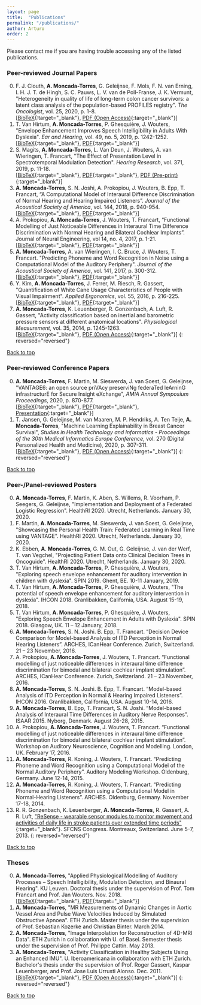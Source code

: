 ```yaml
---
layout: page
title:  "Publications"
permalink: "/publications/"
author: Arturo
order: 2
---
```

Please contact me if you are having trouble accessing any of the listed publications.

### Peer-reviewed Journal Papers

0. F. J. Clouth, **A. Moncada-Torres**, G. Geleijnse, F. Mols, F. N. van Erning, I. H. J. T. de Hingh, S. C. Pauws, L. V. van de Poll-Franse, J. K. Vermunt, "Heterogeneity in quality of life of long-term colon cancer survivors: a latent class analysis of the population-based PROFILES registry". *The Oncologist*, vol. 25, 2020, p. 1-8.<br>
[[BibTeX](../../bibtex/clouth2020heterogeneity.txt){:target="_blank"}, [PDF (Open Access)](https://theoncologist.onlinelibrary.wiley.com/doi/10.1002/onco.13655){:target="_blank"}]
0. T. Van Hirtum, **A. Moncada-Torres**, P. Ghesquière, J. Wouters, "Envelope Enhancement Improves Speech Intelligibility in Adults With Dyslexia". *Ear and Hearing*, vol. 49, no. 5, 2019, p. 1242-1252.  
[[BibTeX](../../bibtex/vanhirtum2019speech.txt){:target="_blank"}, [PDF](https://journals.lww.com/ear-hearing/Abstract/2019/09000/Speech_Envelope_Enhancement_Instantaneously.18.aspx){:target="_blank"}]
0. S. Magits, **A. Moncada-Torres**, L. Van Deun, J. Wouters, A. van Wieringen, T. Francart, "The Effect of Presentation Level in Spectrotemporal Modulation Detection". *Hearing Research*, vol. 371, 2019, p. 11-18.  
[[BibTeX](../../bibtex/magits2019effect.txt){:target="_blank"}, [PDF](https://www.sciencedirect.com/science/article/pii/S0378595517306020){:target="_blank"}, [PDF (Pre-print)](https://www.biorxiv.org/node/135489.abstract){:target="_blank"}]
0. **A. Moncada-Torres**, S. N. Joshi, A. Prokopiou, J. Wouters, B. Epp, T. Francart, “A Computational Model of Interaural Difference Discrimination of Normal Hearing and Hearing Impaired Listeners”. *Journal of the Acoustical Society of America*, vol. 144, 2018, p. 940-954.  
[[BibTeX](../../bibtex/moncada-torres2018framework.txt){:target="_blank"}, [PDF](https://asa.scitation.org/doi/10.1121/1.5051322){:target="_blank"}]
0. A. Prokopiou, **A. Moncada-Torres**, J. Wouters, T. Francart, “Functional Modelling of Just Noticeable Differences in Interaural Time Difference Discrimination with Normal Hearing and Bilateral Cochlear Implants”. Journal of Neural Engineering, vol 14, no. 4, 2017, p. 1-21.  
[[BibTeX](../../bibtex/prokopiou2017functional.txt){:target="_blank"}, [PDF](http://iopscience.iop.org/article/10.1088/1741-2552/aa7075){:target="_blank"}]
0. **A. Moncada-Torres**, A. van Wieringen, I. C. Bruce, J. Wouters, T. Francart. "Predicting Phoneme and Word Recognition in Noise using a Computational Model of the Auditory Periphery". *Journal of the Acoustical Society of America*, vol. 141, 2017, p. 300-312.  
[[BibTeX](../../bibtex/moncada-torres2016predicting.txt){:target="_blank"}, [PDF](http://asa.scitation.org/doi/abs/10.1121/1.4973569){:target="_blank"}]
0. Y. Kim, **A. Moncada-Torres**, J. Ferrer, M. Riesch, R. Gassert, "Quantification of White Cane Usage Characteristics of People with Visual Impairment". *Applied Ergonomics*, vol. 55, 2016, p. 216-225.  
[[BibTeX](../../bibtex/kim2016quantification.txt){:target="_blank"}, [PDF](http://www.sciencedirect.com/science/article/pii/S0003687016300291){:target="_blank"}]
0. **A. Moncada-Torres**, K. Leuenberger, R. Gonzenbach, A. Luft, R. Gassert, "Activity classification based on inertial and barometric pressure sensors at different anatomical locations". *Physiological Measurement*, vol. 35, 2014, p. 1245-1263.  
[[BibTeX](../../bibtex/moncada-torres2014activity.txt){:target="_blank"}, [PDF (Open Access)](http://stacks.iop.org/0967-3334/35/1245){:target="_blank"}]
{: reversed="reversed"}

[Back to top](#top)

### Peer-reviewed Conference Papers
0. **A. Moncada-Torres**, F. Martin, M. Sieswerda, J. van Soest, G. Geleijnse, "VANTAGE6: an open source priVAcy preserviNg federaTed leArninG infrastructurE for Secure Insight eXchange", *AMIA Annual Symposium Proceedings*, 2020, p. 870-877.<br>
[[BibTeX](../../bibtex/moncada-torres2020vantage6.txt){:target="_blank"}, [PDF](https://vantage6.ai/documents/7/moncada-torres2020vantage6_57GU4Gt.pdf){:target="_blank"}, [Presentation](https://www.youtube.com/watch?v=HVHvlkAeuD0){:target="_blank"}]
0. T. Jansen, G. Geleijnse, M. van Maaren, M. P. Hendriks, A. Ten Teije, **A. Moncada-Torres**, "Machine Learning Explainability in Breast Cancer Survival", *Studies in Health Technology and Informatics - Proceedings of the 30th Medical Informatics Europe Conference*, vol. 270 (Digital Personalized Health and Medicine), 2020, p. 307-311.
[[BibTeX](../../bibtex/jansen2020machine.txt){:target="_blank"}, [PDF (Open Access)](http://ebooks.iospress.nl/volumearticle/54174){:target="_blank"}]
{: reversed="reversed"}

[Back to top](#top)

### Peer-/Panel-reviewed Posters
0. **A. Moncada-Torres**, F. Martin, K. Aben, S. Willems, R. Voorham, P. Seegers, G. Geleijnse, "Implementation and Deployment of a Federated Logistic Regression". HealthRI 2020. Utrecht, Netherlands. January 30, 2020.
0. F. Martin, **A. Moncada-Torres**, M. Sieswerda, J. van Soest, G. Geleijnse, "Showcasing the Personal Health Train: Federated Learning in Real Time using VANTAGE". HealthRI 2020. Utrecht, Netherlands. January 30, 2020.
0. K. Ebben, **A. Moncada-Torres**, G. M. Out, G. Geleijnse, J. van der Werf, T. van Vegchel, "Projecting Patient Data onto Clinical Decision Trees in Oncoguide". HealthRI 2020. Utrecht, Netherlands. January 30, 2020.
0. T. Van Hirtum, **A. Moncada-Torres**, P. Ghesquière, J. Wouters, "Exploring speech envelope enhancement for auditory intervention in children with dyslexia". SPIN 2019. Ghent, BE. 10-11 January, 2019.
0. T. Van Hirtum, **A. Moncada-Torres**, P. Ghesquière, J. Wouters, "The potential of speech envelope enhancement for auditory intervention in dyslexia". IHCON 2018. Granlibakken, California, USA. August 15-19, 2018.
0. T. Van Hirtum, **A. Moncada-Torres**, P. Ghesquière, J. Wouters, "Exploring Speech Envelope Enhancement in Adults with Dyslexia". SPIN 2018. Glasgow, UK. 11 – 12 January, 2018.
0. **A. Moncada-Torres**, S. N. Joshi. B. Epp, T. Francart. “Decision Device Comparison for Model-based Analysis of ITD Perception in Normal Hearing Listeners”. ARCHES, ICanHear Conference. Zurich, Switzerland. 21 – 23 November, 2016.
0. A. Prokopiou, **A. Moncada-Torres**, J. Wouters, T. Francart. “Functional modelling of just noticeable differences in interaural time difference discrimination for bimodal and bilateral cochlear implant stimulation”. ARCHES, ICanHear Conference. Zurich, Switzerland. 21 – 23 November, 2016.
0. **A. Moncada-Torres**, S. N. Joshi. B. Epp, T. Francart. “Model-based Analysis of ITD Perception in Normal & Hearing Impaired Listeners”. IHCON 2016. Granlibakken, California, USA. August 10-14, 2016.
0. **A. Moncada-Torres**, B. Epp, T. Francart, S. N. Joshi. “Model-based Analysis of Interaural Time Differences in Auditory Nerve Responses”. ISAAR 2015. Nyborg, Denmark. August 26-28, 2015.
0. A. Prokopiou, **A. Moncada-Torres**, J. Wouters, T. Francart. “Functional modelling of just noticeable differences in interaural time difference discrimination for bimodal and bilateral cochlear implant stimulation”. Workshop on Auditory Neuroscience, Cognition and Modelling. London, UK. February 17, 2016.
0. **A. Moncada-Torres**, R. Koning, J. Wouters, T. Francart. “Predicting Phoneme and Word Recognition using a Computational Model of the Normal Auditory Periphery”. Auditory Modeling Workshop. Oldenburg, Germany. June 12-14, 2015.
0. **A. Moncada-Torres**, R. Koning, J. Wouters, T. Francart. “Predicting Phoneme and Word Recognition using a Computational Model in Normal-Hearing Listeners”. ARCHES. Oldenburg, Germany. November 17-18, 2014.
0. R. R. Gonzenbach, K. Leuenberger, **A. Moncada-Torres**, R. Gassert, A. R. Luft, ["ReSense - wearable sensor modules to monitor movement and activities of daily life in stroke patients over extended time periods"](https://kongress.imk.ch/sfcns2013/posters){:target="_blank"}. SFCNS Congress. Montreaux, Switzerland. June 5-7, 2013.
{: reversed="reversed"}

[Back to top](#top)

### Theses
0. **A. Moncada-Torres**, "Applied Physiological Modelling of Auditory Processes &#8211; Speech Intelligibility, Modulation Detection, and Binaural Hearing". KU Leuven. Doctoral thesis under the supervision of Prof. Tom Francart and Prof. Jan Wouters. Nov. 2018.  
[[BibTeX](../../bibtex/moncada-torres2018applied.txt){:target="_blank"}, [PDF](../../pdfs/moncada-torres2018applied.pdf){:target="_blank"}]
0. **A. Moncada-Torres**, "MR Measurements of Dynamic Changes in Aortic Vessel Area and Pulse Wave Velocities Induced by Simulated Obstructive Apnoea". ETH Zurich. Master thesis under the supervision of Prof. Sebastian Kozerke and Christian Binter. March 2014.
0. **A. Moncada-Torres**, "Image Interpolation for Reconstruction of 4D-MRI Data". ETH Zurich in collaboration with U. of Basel. Semester thesis under the supervision of Prof. Philippe Cattin. May 2013.
0. **A. Moncada-Torres**, "Activity Classification in Healthy Subjects Using an Enhanced IMU". U. Iberoamericana in collaboration with ETH Zurich. Bachelor's thesis under the supervision of Prof. Roger Gassert, Kaspar Leuenberger, and Prof. Jose Luis Urrusti Alonso. Dec. 2011.  
[[BibTeX](../../bibtex/moncada-torres2014activity.txt){:target="_blank"}, [PDF (Open Access)](http://stacks.iop.org/0967-3334/35/1245){:target="_blank"}]
{: reversed="reversed"}

[Back to top](#top)
